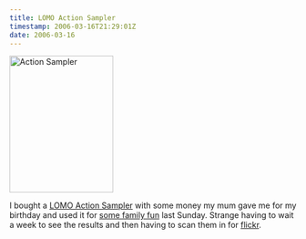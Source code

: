 ```yaml
---
title: LOMO Action Sampler
timestamp: 2006-03-16T21:29:01Z
date: 2006-03-16
---
```


<a href="http://www.flickr.com/photos/psd/sets/72057594083625867/" title="Photo Sharing"><img src="http://static.flickr.com/49/113474223_d65c203c77_m.jpg" width="182" height="240" alt="Action Sampler" /></a>
<p>I bought a <a href="http://shop.lomography.com/actionsampler/">LOMO Action Sampler</a> with some money my mum gave me for my birthday and used it for <a href="http://www.flickr.com/photos/psd/sets/72057594083625867/">some family fun</a> last Sunday. Strange having to wait a week to see the results and then having to scan them in for <a href="http://www.flickr.com/photos/psd/">flickr</a>.</p>
